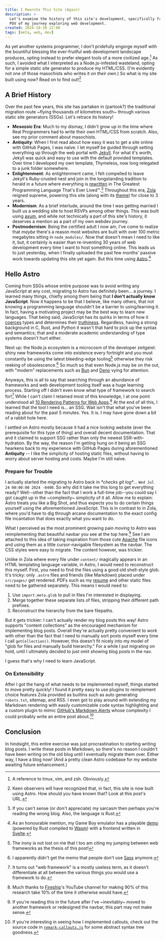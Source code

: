 ```yaml
---
title: I Rewrote This Site (Again)
description: >
  Let's examine the history of this site's development, specifically from the
  POV of my journey exploring web development.
created: 2024-10-30 22:00
tags: [meta, web, dev]
---
```


As yet another systems programmer, I don't pridefully engorge myself with the
bountiful blessing the ever-fruitful web development landscape produces, opting
instead to prefer elegant tools of a more civilized age.[^jedis] As such, I
avoided what I interpreted as a Node.js-infested wasteland, opting for a simple
static site generator to produce my HTML/CSS. (I'm evidently not one of those
masochists who writes it _on their own_.) So what is my site built using now?
Read on to find out![^astro]

[^jedis]: A reference to tmux, vim, and zsh. Obviously.
[^astro]: Keen observers will have recognized that, in fact, this site is now
    built using Astro. How should you have known that? Look at this post's URL.

## A Brief History

Over the past few years, this site has partaken in (partook?) the traditional
migration route ~flying thousands of kilometres south~ through various static
site generators (SSGs). Let's retrace its history!

- **Mesozoic Era**: Much to my dismay, I didn't grow up in the time where Real
  Programmers had to write their own HTML/CSS from scratch. Also, see my prior
  comment about masochists.
- **Antiquity**: When I first read about how easy it was to get a site online
  with GitHub Pages, I was naïve. I let myself be guided through setting
  everything up through the web portal with [Jekyll]. For what it's worth,
  Jekyll was quick and easy to use with the default provided templates. Over
  time I developed my own template, Thymeless, now long relegated to a junk
  folder somewhere.
- **Enlightenment**: As enlightenment came, I felt compelled to leave Jekyll's
  Ruby-crusted nest and join in the longstanding tradition to herald in a future
  where everything is [rewritten][riir] in The Greatest Programming Language
  That's Ever Lived™.[^sarcasm] Throughout this era, [Zola] reigned supreme,
  powering this site (along with its [theme][wallace]) for close to 3 years.
- **Modernism**: As a brief interlude, around the time I was getting married I
  built us a wedding site to host RSVPs among other things. This was built using
  [axum], and while not technically a part of this site's history, it deserves a
  mention as a part of my own webdev journey.
- **Postmodernism**: Being the certified adult I now am, I've come to realize
  that _maybe_ there's a reason most websites are built with over 100 metric
  megabytes sitting in `node_modules/`. Now that doesn't mean I need to like it,
  but, it certainly is easier than re-inventing 30 years of web development
  every time I want to host something online. This leads us to just yesterday,
  when I finally uploaded the past few months' passive work towards updating
  this site yet again. But this time using [Astro].[^rugby]

[^sarcasm]: If you can't sense (or don't appreciate) my sarcasm then perhaps
    you're reading the wrong blog. Also, the language is Rust.
[^rugby]: As an honourable mention, my Game Boy emulator has a playable
    [demo][rugby] (powered by Rust compiled to [Wasm]) with a frontend written
    in [Svelte].

## Hello Astro

Coming from SSGs whose entire purpose was to avoid writing any JavaScript at any
cost, migrating to Astro has definitely been... a journey. I learned many
things, chiefly among them being that **I don't actually know JavaScript**. Now
it happens to be that I believe, like many others, that not knowing a
programming language shouldn't be a barrier to using/learning it. In fact,
having a motivating project may be the best way to learn new languages. That
being said, JavaScript has its quirks in terms of how it [coerces][coerce] types
and determines their [truthiness][truth]. Regardless, having a strong background
in C, Rust, and Python it wasn't that hard to pick up the syntax and semantics;
that and a moderate academic understanding of type systems doesn't hurt either.

Next up: the Node.js ecosystem is a microcosm of the developer zeitgeist: shiny
new frameworks come into existence every fortnight and you must constantly be
using the latest bleeding-edge tooling[^irony] otherwise they risk reeking of
obsolescence.[^sass] So much so that even Node.js may be on the out, with
"modern" replacements such as [Bun] and [Deno] vying for attention.

[^irony]: The irony is not lost on me that I too am citing my jumping between
    web frameworks as the thesis of this post!
[^sass]: I apparently didn't get the memo that people don't use [Sass] anymore.

Anyways, this is all to say that searching through an abundance of frameworks
and web development tooling itself was a huge learning process. Starting off I
didn't even know what type of framework to search for![^framework] While I can't
claim I retained most of this knowledge, I at one point understood all [10
Rendering Patterns for Web Apps][render].[^fireship] At the end of all this, I
learned that the tool I need is... an SSG. Wait isn't that what you've been
reading about for the past 5 minutes. Yes. It is. I may have gone down a bit of
a rabbit hole here.

[^framework]: It turns out "web framework" is a mostly useless term, as it
    doesn't differentiate at all between the various things you would use a
    framework to do.
[^fireship]: Much thanks to [Fireship]'s YouTube channel for making 90% of this
    research take 10% of the time it otherwise would have.

I settled on Astro mostly because it had a nice looking website (ever the
prerequisite for this type of thing) and overall decent documentation. That and
it claimed to support SSG rather than only the newest SSR-with-hydration. By the
way, the reason I'm getting hung on it being an SSG hearkens back to my
experience with GitHub Pages during aforementioned **Antiquity** -- I like the
simplicity of hosting static files, without having to worry about server hosting
and costs. Maybe I'm still naïve.

### Prepare for Trouble

I actually started the migrating to Astro back in _\*checks git log\*_... `Wed
Jul 24 00:00:00 2024 -0400`. So why did it take me this long to get everything
ready? Well--other than the fact that I work a full-time job--you could say I
got caught up in the ~complexity~ simplicity of it all. Allow me to explain:
Astro treats you like a Big Shot, and thus expects you to do certain things
yourself using the aforementioned JavaScript. This is in contrast to in Zola,
where you'd have to dig through arcane documentation to the exact config file
incantation that does exactly what you want to do.

What I perceived as the most prominent growing pain moving to Astro was
reimplementing that beautiful navbar you see at the top here.[^navbar] See I am
attached to this idea of taking inspiration from those cute [Apache] file icons
and using them as a little cursor-navigable filesystem as the navbar. The CSS
styles were easy to migrate. The content however, was trickier.

[^navbar]: If you're reading this in the future after I've ~inevitably~ moved to
    another framework or redesigned the navbar, this part may not make sense.

Unlike in Zola where every file under `content/` magically appears in an HTML
templating language variable, in Astro, I would need to reconstruct this myself.
First, you need to find the files using a good old shell-style glob. It's
tricky: only `.astro` files and friends (like Markdown) placed under
`src/pages/` get rendered. PDFs such as my [resume](/resume.pdf) and other
static files need to be gathered separately. This means I would need to:

1. Use `import.meta.glob` to pull in files I'm interested in displaying.
1. Merge together these separate lists of files, stripping their different path
   prefixes.
1. Reconstruct the hierarchy from the bare filepaths.

But it gets trickier: I can't actually render my blog posts this way! Astro
supports "content collections" as the encouraged mechanism for implementing blog
posts. Overall they're actually pretty convenient to work with other than the
fact that I need to manually sort posts myself every time I call
`getCollection()`. However, this doesn't fit nicely into my model of "glob for
files and manually build hierarchy." For a while I put migrating on hold, until
I ultimately decided to just omit showing blog posts in the nav.

I guess that's why I need to learn JavaScript.

### On Extensibility

After I got the hang of what needs to be implemented myself, things started to
move pretty quickly! I found it pretty easy to use plugins to reimplement choice
features Zola provided as builtins such as auto generating `robots.txt`,
sitemap, and RSS. I even got to play around with extending my Markdown rendering
with easily customizable code syntax highlighting and a custom plugin to mimic
[GitHub's Markdown Alerts][alerts] whose complexity I could probably write an
entire post about.[^callout]

[^callout]: If you're interesting in seeing how I implemented callouts, check
    out the source code in [`remark-callouts.js`][callout] for some abstract
    syntax tree goodness.

## Conclusion

In hindsight, this entire exercise was just procrastination to starting writing
blog posts. I write these posts in Markdown, so there's no reason I couldn't
have been writing on the old blog until I eventually migrate them over. Either
way, I have a blog now! (And a pretty clean Astro codebase for my website
awaiting future enhancement.)

<!-- Reference-style links -->
[alerts]:   https://github.blog/changelog/2023-12-14-new-markdown-extension-alerts-provide-distinctive-styling-for-significant-content/
[apache]:   https://www.apache.org/icons/
[astro]:    https://astro.build
[axum]:     https://github.com/tokio-rs/axum
[bun]:      https://bun.sh
[callout]:  https://github.com/kaplanz/site/blob/main/pkg/remark-callouts/index.js
[coerce]:   https://stackoverflow.com/questions/19915688/what-exactly-is-type-coercion-in-javascript
[deno]:     https://bun.sh
[fireship]: https://fireship.io
[jekyll]:   https://jekyllrb.com
[render]:   https://www.youtube.com/watch?v=Dkx5ydvtpCA
[riir]:     https://transitiontech.ca/random/RIIR
[rugby]:    https://rugby.zakhary.dev
[sass]:     https://sass-lang.com
[svelte]:   https://svelte.dev
[truth]:    https://stackoverflow.com/questions/35642809/understanding-javascript-truthy-and-falsy
[wallace]:  https://git.zakhary.dev/wallace
[wasm]:     https://webassembly.org
[zola]:     https://www.getzola.org
